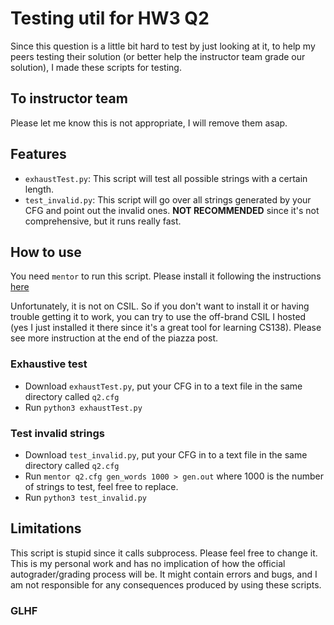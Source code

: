 # Testing util for HW3 Q2
Since this question is a little bit hard to test by just looking at it, to help my peers testing their solution (or better help the instructor team grade our solution), I made these scripts for testing.

## To instructor team
Please let me know this is not appropriate, I will remove them asap.

## Features
- `exhaustTest.py`: This script will test all possible strings with a certain length.
- `test_invalid.py`: This script will go over all strings generated by your CFG and point out the invalid ones. **NOT RECOMMENDED** since it's not comprehensive, but it runs really fast.

## How to use
You need `mentor` to run this script. Please install it following the instructions [here](https://github.com/hardekbc/mentor-release/tree/master)

Unfortunately, it is not on CSIL. So if you don't want to install it or having trouble getting it to work, you can try to use the off-brand CSIL I hosted (yes I just installed it there since it's a great tool for learning CS138). Please see more instruction at the end of the piazza post.

### Exhaustive test
- Download `exhaustTest.py`, put your CFG in to a text file in the same directory called `q2.cfg`
- Run `python3 exhaustTest.py`

### Test invalid strings
- Download `test_invalid.py`, put your CFG in to a text file in the same directory called `q2.cfg`
- Run `mentor q2.cfg gen_words 1000 > gen.out` where 1000 is the number of strings to test, feel free to replace.
- Run `python3 test_invalid.py`


## Limitations
This script is stupid since it calls subprocess. Please feel free to change it. This is my personal work and has no implication of how the official autograder/grading process will be. It might contain errors and bugs, and I am not responsible for any consequences produced by using these scripts.

### GLHF

